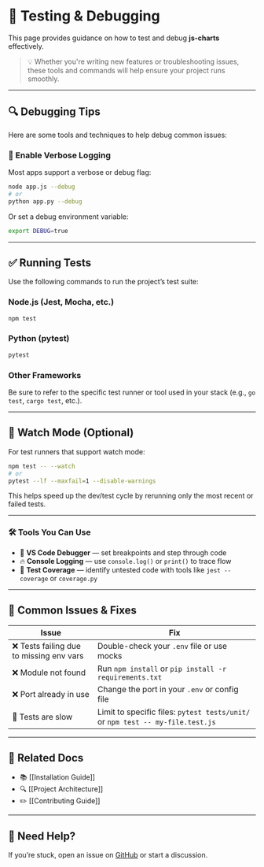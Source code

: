 # 🧪 Testing & Debugging

This page provides guidance on how to test and debug **js-charts** effectively.

> 💡 Whether you're writing new features or troubleshooting issues, these tools and commands will help ensure your project runs smoothly.

---

## 🔍 Debugging Tips

Here are some tools and techniques to help debug common issues:

### 📜 Enable Verbose Logging

Most apps support a verbose or debug flag:

```bash
node app.js --debug
# or
python app.py --debug
```

Or set a debug environment variable:

```bash
export DEBUG=true
```

---

## ✅ Running Tests

Use the following commands to run the project’s test suite:

### Node.js (Jest, Mocha, etc.)

```bash
npm test
```

### Python (pytest)

```bash
pytest
```

### Other Frameworks

Be sure to refer to the specific test runner or tool used in your stack (e.g., `go test`, `cargo test`, etc.).

---

## 🔁 Watch Mode (Optional)

For test runners that support watch mode:

```bash
npm test -- --watch
# or
pytest --lf --maxfail=1 --disable-warnings
```

This helps speed up the dev/test cycle by rerunning only the most recent or failed tests.

---

### 🛠 Tools You Can Use

- 🔧 **VS Code Debugger** — set breakpoints and step through code
- 🔥 **Console Logging** — use `console.log()` or `print()` to trace flow
- 🧪 **Test Coverage** — identify untested code with tools like `jest --coverage` or `coverage.py`

---

## 🧹 Common Issues & Fixes

| Issue | Fix |
|-------|-----|
| ❌ Tests failing due to missing env vars | Double-check your `.env` file or use mocks |
| ❌ Module not found | Run `npm install` or `pip install -r requirements.txt` |
| ❌ Port already in use | Change the port in your `.env` or config file |
| 🐢 Tests are slow | Limit to specific files: `pytest tests/unit/` or `npm test -- my-file.test.js` |

---

## 📄 Related Docs

- 📚 [[Installation Guide]]
- 🔍 [[Project Architecture]]
- ✏️ [[Contributing Guide]]

---

## 🙋 Need Help?

If you’re stuck, open an issue on [GitHub](https://github.com/your-username/your-repo/issues) or start a discussion.